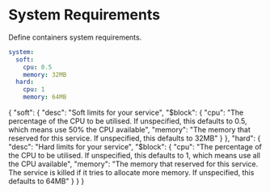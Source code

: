 # System Requirements <Badge text="FUTURE" type="error" tip="middle"/>

Define containers system requirements.

```yaml
system:
  soft:
    cpu: 0.5
    memory: 32MB
  hard:
    cpu: 1
    memory: 64MB
```

<json-table>
<p>
{
    "soft": {
        "desc": "Soft limits for your service",
        "$block": {
            "cpu": "The percentage of the CPU to be utilised. If unspecified, this defaults to 0.5, which means use 50% the CPU available",
            "memory": "The memory that reserved for this service. If unspecified, this defaults to 32MB"
        }
    },
    "hard": {
        "desc": "Hard limits for your service",
        "$block": {
            "cpu": "The percentage of the CPU to be utilised. If unspecified, this defaults to 1, which means use all the CPU available",
            "memory": "The memory that reserved for this service. The service is killed if it tries to allocate more memory. If unspecified, this defaults to 64MB"
        }
    }  
}
</p>
</json-table>
